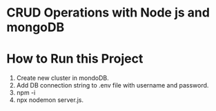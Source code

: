 # CRUD Operations with Node js and mongoDB

# How to Run this Project
1. Create new cluster in mondoDB.
2. Add DB connection string to .env file with username and password.
3. npm -i
4. npx nodemon server.js.
